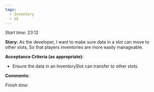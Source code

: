 ```yaml
---
tags:
  - Inventory
  - UI
---
```


*Start time:* 23:12

**Story:** 
As the developer, I want to make sure data in a slot can move to other slots,
So that players inventories are more easily manageable.

**Acceptance Criteria (as appropriate):**
- Ensure the data in an InventorySlot can transfer to other slots.

**Comments:** 


*Finish time:* 
